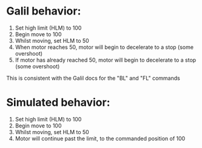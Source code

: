 # Galil behavior:

1. Set high limit (HLM) to 100
2. Begin move to 100
3. Whilst moving, set HLM to 50
4. When motor reaches 50, motor will begin to decelerate to a stop (some overshoot)
5. If motor has already reached 50, motor will begin to decelerate to a stop (some overshoot)

This is consistent with the Galil docs for the "BL" and "FL" commands


# Simulated behavior:

1. Set high limit (HLM) to 100
2. Begin move to 100
3. Whilst moving, set HLM to 50
4. Motor will continue past the limit, to the commanded position of 100